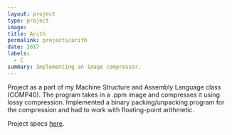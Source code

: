 ```yaml
---
layout: project
type: project
image:
title: Arith
permalink: projects/arith
date: 2017
labels:
  - C
summary: Implementing an image compressor.
---
```


Project as a part of my Machine Structure and Assembly Language class (COMP40). The program takes in a .ppm image and compresses it using lossy compression. Implemented a binary packing/unpacking program for the compression and had to work with floating-point arithmetic.

Project specs [here](https://www.cs.tufts.edu/comp/40/homework/arith.pdf).
